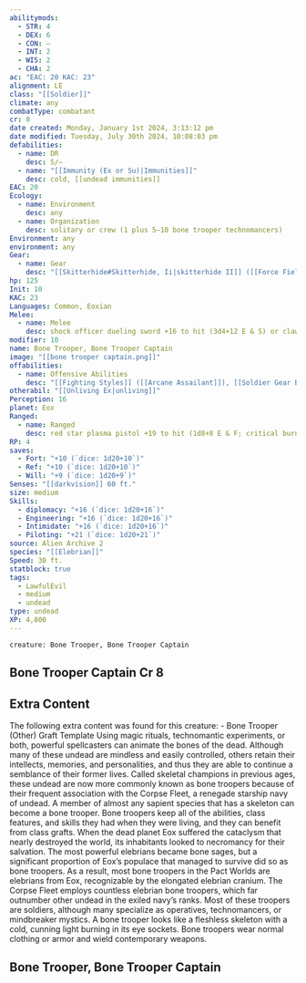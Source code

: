 ```yaml
---
abilitymods:
  - STR: 4
  - DEX: 6
  - CON: —
  - INT: 2
  - WIS: 2
  - CHA: 2
ac: "EAC: 20 KAC: 23"
alignment: LE
class: "[[Soldier]]"
climate: any
combatType: combatant
cr: 8
date created: Monday, January 1st 2024, 3:13:12 pm
date modified: Tuesday, July 30th 2024, 10:08:03 pm
defabilities:
  - name: DR
    desc: 5/—
  - name: "[[Immunity (Ex or Su)|Immunities]]"
    desc: cold, [[undead immunities]]
EAC: 20
Ecology:
  - name: Environment
    desc: any
  - name: Organization
    desc: solitary or crew (1 plus 5–10 bone trooper technomancers)
Environment: any
environment: any
Gear:
  - name: Gear
    desc: "[[Skitterhide#Skitterhide, Ii|skitterhide II]] ([[Force Field#Force Field, Black|black force field]]), [[Shock]] [[Dueling Sword (Corpse Fleet)#Dueling Sword (Corpse Fleet), Officer|Officer Dueling Sword]], [[Plasma Pistol#Plasma Pistol, Red Star|red star plasma pistol]] with 3 [[Battery#Battery, Standard|batteries]] (20 charges each)"
hp: 125
Init: 10
KAC: 23
Languages: Common, Eoxian
Melee:
  - name: Melee
    desc: shock officer dueling sword +16 to hit (3d4+12 E & S) or claw +16 to hit (3d4+12 S)
modifier: 10
name: Bone Trooper, Bone Trooper Captain
image: "[[bone trooper captain.png]]"
offabilities:
  - name: Offensive Abilities
    desc: "[[Fighting Styles]] ([[Arcane Assailant]]), [[Soldier Gear Boosts|gear boosts]] ([[Plasma Immolation]] [1d8]), style techniques ([[Arcane Assailant#Rune of the Eldritch Knight (SU)|rune of the eldritch knight]], [[Arcane Assailant#Rune of the Eldritch Knight (SU)|secret of the magi]])"
otherabil: "[[Unliving Ex|unliving]]"
Perception: 16
planet: Eox
Ranged:
  - name: Ranged
    desc: red star plasma pistol +19 to hit (1d8+8 E & F; critical burn 1d8)
RP: 4
saves:
  - Fort: "+10 (`dice: 1d20+10`)"
  - Ref: "+10 (`dice: 1d20+10`)"
  - Will: "+9 (`dice: 1d20+9`)"
Senses: "[[darkvision]] 60 ft."
size: medium
Skills:
  - diplomacy: "+16 (`dice: 1d20+16`)"
  - Engineering: "+16 (`dice: 1d20+16`)"
  - Intimidate: "+16 (`dice: 1d20+16`)"
  - Piloting: "+21 (`dice: 1d20+21`)"
source: Alien Archive 2
species: "[[Elebrian]]"
Speed: 30 ft.
statblock: true
tags:
  - LawfulEvil
  - medium
  - undead
type: undead
XP: 4,800
---
```


```statblock
creature: Bone Trooper, Bone Trooper Captain
```

## Bone Trooper Captain Cr 8

## Extra Content

The following extra content was found for this creature:
\- Bone Trooper (Other) Graft Template
Using magic rituals, technomantic experiments, or both, powerful spellcasters can animate the bones of the dead. Although many of these undead are mindless and easily controlled, others retain their intellects, memories, and personalities, and thus they are able to continue a semblance of their former lives. Called skeletal champions in previous ages, these undead are now more commonly known as bone troopers because of their frequent association with the Corpse Fleet, a renegade starship navy of undead.
A member of almost any sapient species that has a skeleton can become a bone trooper. Bone troopers keep all of the abilities, class features, and skills they had when they were living, and they can benefit from class grafts. When the dead planet Eox suffered the cataclysm that nearly destroyed the world, its inhabitants looked to necromancy for their salvation. The most powerful elebrians became bone sages, but a significant proportion of Eox’s populace that managed to survive did so as bone troopers. As a result, most bone troopers in the Pact Worlds are elebrians from Eox, recognizable by the elongated elebrian cranium.
The Corpse Fleet employs countless elebrian bone troopers, which far outnumber other undead in the exiled navy’s ranks. Most of these troopers are soldiers, although many specialize as operatives, technomancers, or mindbreaker mystics.
A bone trooper looks like a fleshless skeleton with a cold, cunning light burning in its eye sockets. Bone troopers wear normal clothing or armor and wield contemporary weapons.

## Bone Trooper, Bone Trooper Captain
